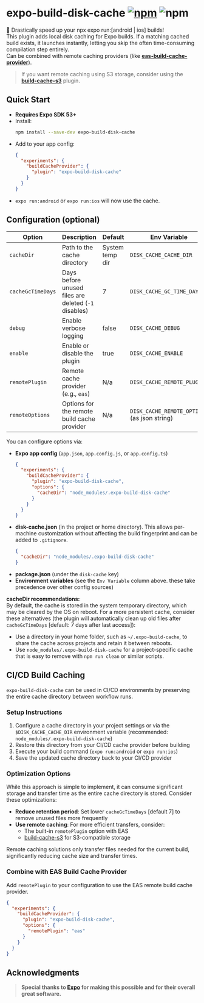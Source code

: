 # expo-build-disk-cache [![npm][npm-image]][npm-url] ![npm][npm-dl-stats]

🚀 Drastically speed up your npx expo run:[android | ios] builds!\
This plugin adds local disk caching for Expo builds.
If a matching cached build exists, it launches instantly, letting you skip the often time-consuming compilation step entirely.\
Can be combined with remote caching providers (like [**eas-build-cache-provider**](https://docs.expo.dev/guides/cache-builds-remotely/#using-eas-as-a-build-provider)).

> If you want remote caching using S3 storage, consider using the [**build-cache-s3**](https://github.com/WookieFPV/build-cache-s3) plugin.

## Quick Start

- **Requires Expo SDK 53+**
- Install:
  ```bash
  npm install --save-dev expo-build-disk-cache
  ```
- Add to your app config:
  ```json
  {
    "experiments": {
      "buildCacheProvider": {
        "plugin": "expo-build-disk-cache"
      }
    }
  }
  ```
- `expo run:android` or `expo run:ios` will now use the cache.

## Configuration (optional)

| Option            | Description                                          | Default         | Env Variable                                 |
|-------------------|------------------------------------------------------|-----------------|----------------------------------------------|
| `cacheDir`        | Path to the cache directory                          | System temp dir | `DISK_CACHE_CACHE_DIR`                       |
| `cacheGcTimeDays` | Days before unused files are deleted (`-1` disables) | 7               | `DISK_CACHE_GC_TIME_DAYS`                    |
| `debug`           | Enable verbose logging                               | false           | `DISK_CACHE_DEBUG`                           |
| `enable`          | Enable or disable the plugin                         | true            | `DISK_CACHE_ENABLE`                          |
| `remotePlugin`    | Remote cache provider (e.g., `eas`)                  | N/a             | `DISK_CACHE_REMOTE_PLUGIN`                   |
| `remoteOptions`   | Options for the remote build cache provider          | N/a             | `DISK_CACHE_REMOTE_OPTIONS` (as json string) |

You can configure options via:

- **Expo app config** (`app.json`, `app.config.js`, or `app.config.ts`)
  ```json
  {
    "experiments": {
      "buildCacheProvider": {
        "plugin": "expo-build-disk-cache",
        "options": {
          "cacheDir": "node_modules/.expo-build-disk-cache"
        }
      }
    }
  }
  ```
- **disk-cache.json** (in the project or home directory). This allows per-machine customization without affecting the build fingerprint and can be added to `.gitignore`.
  ```json
  {
    "cacheDir": "node_modules/.expo-build-disk-cache"
  }
  ```
- **package.json** (under the `disk-cache` key)
- **Environment variables** (see the `Env Variable` column above. these take precedence over other config sources)

**cacheDir recommendations:**\
By default, the cache is stored in the system temporary directory, which may be cleared by the OS on reboot. For a more persistent cache, consider these alternatives (the plugin will automatically clean up old files after `cacheGcTimeDays` [default: 7 days after last access]):

- Use a directory in your home folder, such as `~/.expo-build-cache`, to share the cache across projects and retain it between reboots.
- Use `node_modules/.expo-build-disk-cache` for a project-specific cache that is easy to remove with `npm run clean` or similar scripts.

## CI/CD Build Caching

`expo-build-disk-cache` can be used in CI/CD environments by preserving the entire cache directory between workflow runs.

### Setup Instructions

1. Configure a cache directory in your project settings or via the `$DISK_CACHE_CACHE_DIR` environment variable (recommended: `node_modules/.expo-build-disk-cache`)
2. Restore this directory from your CI/CD cache provider before building
3. Execute your build command (`expo run:android` or `expo run:ios`)
4. Save the updated cache directory back to your CI/CD provider

### Optimization Options

While this approach is simple to implement, it can consume significant storage and transfer time as the entire cache directory is stored. Consider these optimizations:

- **Reduce retention period**: Set lower `cacheGcTimeDays` [default 7] to remove unused files more frequently
- **Use remote caching**: For more efficient transfers, consider:
  - The built-in `remotePlugin` option with EAS
  - [build-cache-s3](https://github.com/WookieFPV/build-cache-s3) for S3-compatible storage

Remote caching solutions only transfer files needed for the current build, significantly reducing cache size and transfer times.

### Combine with EAS Build Cache Provider

Add `remotePlugin` to your configuration to use the EAS remote build cache provider.

```json
{
  "experiments": {
    "buildCacheProvider": {
      "plugin": "expo-build-disk-cache",
      "options": {
        "remotePlugin": "eas"
      }
    }
  }
}
```

## Acknowledgments

> **Special thanks to [Expo](https://expo.dev/) for making this possible and for their overall great software.**

[npm-image]: https://img.shields.io/npm/v/expo-build-disk-cache
[npm-url]: https://www.npmjs.com/package/expo-build-disk-cache
[npm-dl-stats]: https://img.shields.io/npm/dm/expo-build-disk-cache
